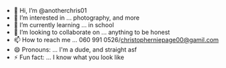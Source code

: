 - 👋 Hi, I’m @anotherchris01
- 👀 I’m interested in ... photography, and more 
- 🌱 I’m currently learning ... in school
- 💞️ I’m looking to collaborate on ... anything to be honest 
- 📫 How to reach me ... 060 991 0526/christopherniepage00@gamil.com
- 😄 Pronouns: ... I'm a dude, and straight asf
- ⚡ Fun fact: ... I know what you look like

<!---
anotherchris01/anotherchris01 is a ✨ special ✨ repository because its `README.md` (this file) appears on your GitHub profile.
You can click the Preview link to take a look at your changes.
--->
